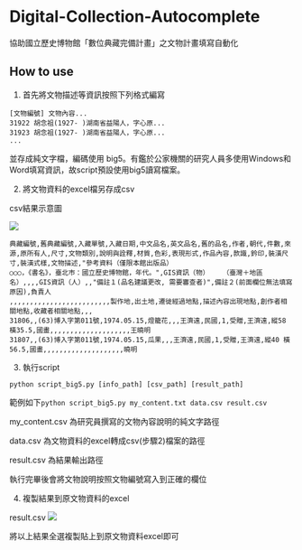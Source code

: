 # Digital-Collection-Autocomplete
協助國立歷史博物館「數位典藏完備計畫」之文物計畫填寫自動化

## How to use

1. 首先將文物描述等資訊按照下列格式編寫
```
[文物編號] 文物內容...
31922 胡念祖(1927- )湖南省益陽人，字心原...
31923 胡念祖(1927- )湖南省益陽人，字心原...
...
```
並存成純文字檔，編碼使用 big5。有鑑於公家機關的研究人員多使用Windows和Word填寫資訊，故script預設使用big5讀寫檔案。

2. 將文物資料的excel檔另存成csv

csv結果示意圖

![](https://i.imgur.com/lPL2y9E.png)
```
典藏編號,舊典藏編號,入藏單號,入藏日期,中文品名,英文品名,舊的品名,作者,朝代,件數,來源,原所有人,尺寸,文物類別,說明與詮釋,材質,色彩,表現形式,作品內容,款識,鈐印,裝潢尺寸,裝潢式樣,文物描述,"參考資料（僅限本館出版品）
○○○，《書名》，臺北巿：國立歷史博物館，年代。",GIS資訊（物）　　　（臺灣＋地區名）,,,,GIS資訊（人）,,"備註１(品名建議更改, 需要審查者)",備註２(前面欄位無法填寫原因),負責人
,,,,,,,,,,,,,,,,,,,,,,,,,製作地,出土地,遷徙經過地點,描述內容出現地點,創作者相關地點,收藏者相關地點,,,
31806,,(63)博入字第011號,1974.05.15,燈籠花,,,王濟遠,民國,1,受贈,王濟遠,縱58 橫35.5,國畫,,,,,,,,,,,,,,,,,,,,王曉明
31807,,(63)博入字第011號,1974.05.15,瓜果,,,王濟遠,民國,1,受贈,王濟遠,縱40 橫56.5,國畫,,,,,,,,,,,,,,,,,,,,曉明
```


3. 執行script
```
python script_big5.py [info_path] [csv_path] [result_path]
```

範例如下`python script_big5.py my_content.txt data.csv result.csv `

my_content.csv 為研究員撰寫的文物內容說明的純文字路徑

data.csv  為文物資料的excel轉成csv(步驟2)檔案的路徑

result.csv 為結果輸出路徑

執行完畢後會將文物說明按照文物編號寫入到正確的欄位

4. 複製結果到原文物資料的excel

result.csv
![](https://i.imgur.com/pt3eXJD.png)

將以上結果全選複製貼上到原文物資料excel即可




